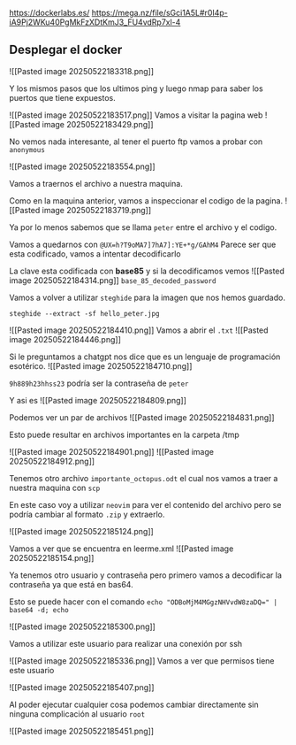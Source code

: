 https://dockerlabs.es/
https://mega.nz/file/sGci1A5L#r0I4p-iA9Pj2WKu40PgMkFzXDtKmJ3_FU4vdRp7xl-4
## Desplegar el docker

![[Pasted image 20250522183318.png]]

Y los mismos pasos que los ultimos ping y luego nmap para saber los puertos que tiene expuestos.

![[Pasted image 20250522183517.png]]
Vamos a visitar la pagina web
![[Pasted image 20250522183429.png]]

No vemos nada interesante, al tener el puerto ftp vamos a probar con `anonymous`

![[Pasted image 20250522183554.png]]

Vamos a traernos el archivo a nuestra maquina.

Como en la maquina anterior, vamos a inspeccionar el codigo de la pagina.
![[Pasted image 20250522183719.png]]

Ya por lo menos sabemos que se llama `peter` entre el archivo y el codigo.

Vamos a quedarnos con `@UX=h?T9oMA7]7hA7]:YE+*g/GAhM4` 
Parece ser que esta codificado, vamos a intentar decodificarlo

La clave esta codificada con **base85** y si la decodificamos vemos
![[Pasted image 20250522184314.png]]
`base_85_decoded_password`

Vamos a volver a utilizar `steghide` para la imagen que nos hemos guardado.

`steghide --extract -sf hello_peter.jpg`

![[Pasted image 20250522184410.png]]
Vamos a abrir el `.txt`
![[Pasted image 20250522184446.png]]

Si le preguntamos a chatgpt nos dice que es un lenguaje de programación esotérico.
![[Pasted image 20250522184710.png]]

`9h889h23hhss23` podría ser la contraseña de `peter`

Y asi es
![[Pasted image 20250522184809.png]]

Podemos ver un par de archivos
![[Pasted image 20250522184831.png]]

Esto puede resultar en archivos importantes en la carpeta /tmp

![[Pasted image 20250522184901.png]]
![[Pasted image 20250522184912.png]]

Tenemos otro archivo `importante_octopus.odt` el cual nos vamos a traer a nuestra maquina con `scp`

En este caso voy a utilizar `neovim` para ver el contenido del archivo pero se podría cambiar al formato `.zip` y extraerlo.

![[Pasted image 20250522185124.png]]

Vamos a ver que se encuentra en leerme.xml
![[Pasted image 20250522185154.png]]

Ya tenemos otro usuario y contraseña pero primero vamos a decodificar la contraseña ya que está en bas64.

Esto se puede hacer con el comando
`echo "ODBoMjM4MGgzNHVvdW8zaDQ=" | base64 -d; echo`

![[Pasted image 20250522185300.png]]

Vamos a utilizar este usuario para realizar una conexión por ssh

![[Pasted image 20250522185336.png]]
Vamos a ver que permisos tiene este usuario

![[Pasted image 20250522185407.png]]

Al poder ejecutar cualquier cosa podemos cambiar directamente sin ninguna complicación al usuario `root`

![[Pasted image 20250522185451.png]]